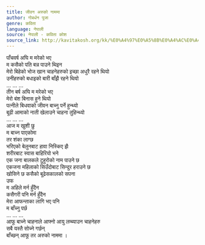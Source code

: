 ```yaml
---
title: जीवन अरुको नाममा
author: गोबर्धन पूजा
genre: कविता
language: नेपाली
source: नेपाली - कविता कोश
source_link: http://kavitakosh.org/kk/%E0%A4%97%E0%A5%8B%E0%A4%AC%E0%A4%B0%E0%A5%8D%E0%A4%A7%E0%A4%A8_%E0%A4%AA%E0%A5%82%E0%A4%9C%E0%A4%BE
---
```


पाँचवर्ष अघि म मरेको भए  
म कसैको पति बन्न पाउने थिइन  
मेरो बिहेको भोज खान चाहनेहरुको इच्छा अधुरै रहने थियो  
उनीहरुको बधाइको बारी बाँझै रहने थियो  
... ... ...  
तीन बर्ष अघि म मरेको भए  
मेरो बंश बिनास हुने थियो  
पत्नीले बिधवाको जीवन बाच्नु पर्ने हुन्थ्यो  
बूढी आमाको नाती खेलाउने चाहना तुहिन्थ्यो  
... ... ...  
आज म खुशी छु  
म बाच्न पाएकोमा  
तर शंका लाग्छ  
भरिएको बेलुनबाट हावा निस्किए झै  
शरीरबाट स्वास बाहिरियो भने  
एक जना बालकले टुहुरोको नाम पाउने छ  
एकजना महिलाको सिउँदोबाट सिन्दुर हराउने छ  
खोसिने छ कसैको बूढेसकालको सपना  
उफ  
म अहिले मर्न हुँदैन  
कसैगरी पनि मर्न हुँदैन  
मेरा आफन्ताका लागि भए पनि  
म बाँच्नु पर्छ  
... ... ...  
आफू बाच्ने चाहनाले आफ्नो आयु लम्ब्याउन चाहनेहरु  
सबै यस्तै सोच्ने गर्छन्  
बाँच्छन् आफू तर अरुको नाममा ।
